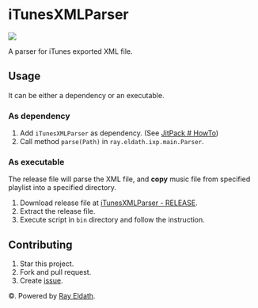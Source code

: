 # iTunesXMLParser
 
[![](https://jitpack.io/v/ProgramLeague/iTunesXMLParser.svg)](https://jitpack.io/#ProgramLeague/iTunesXMLParser)

A parser for iTunes exported XML file.

## Usage
It can be either a dependency or an executable.

### As dependency
1. Add `iTunesXMLParser` as dependency. (See [JitPack \# HowTo](https://jitpack.io/#ProgramLeague/iTunesXMLParser#HowTo))
2. Call method `parse(Path)` in `ray.eldath.ixp.main.Parser`.

### As executable
The release file will parse the XML file, and **copy** music file from specified playlist into a specified directory.
1. Download release file at [iTunesXMLParser \- RELEASE](https://github.com/ProgramLeague/iTunesXMLParser/releases/latest).
2. Extract the release file.
3. Execute script in `bin` directory and follow the instruction.

## Contributing
1. Star this project.
2. Fork and pull request.
3. Create [issue](https://github.com/ProgramLeague/iTunesXMLParser/issues).

©. Powered by [Ray Eldath](https://stackoverflow.com/users/8711684/ray-eldath).